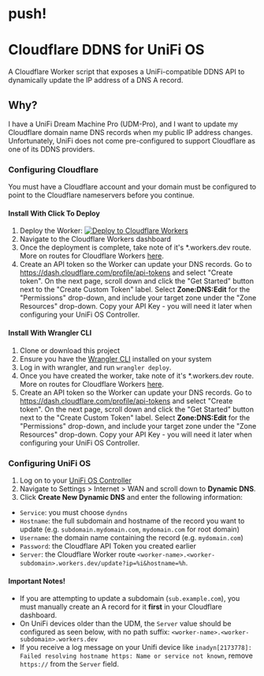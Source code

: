 # push!
# Cloudflare DDNS for UniFi OS

A Cloudflare Worker script that exposes a UniFi-compatible DDNS API to dynamically update the IP address of a DNS A record.

## Why?

I have a UniFi Dream Machine Pro (UDM-Pro), and I want to update my Cloudflare domain name DNS records when my public IP address changes. Unfortunately, UniFi does not come pre-configured to support Cloudflare as one of its DDNS providers.

### Configuring Cloudflare
You must have a Cloudflare account and your domain must be configured to point to the Cloudflare nameservers before you continue.

#### Install With Click To Deploy
1. Deploy the Worker: [![Deploy to Cloudflare Workers](https://deploy.workers.cloudflare.com/button)](https://deploy.workers.cloudflare.com/?url=https://github.com/workerforce/unifi-ddns)
3. Navigate to the Cloudflare Workers dashboard
4. Once the deployment is complete, take note of it's \*.workers.dev route. More on routes for Cloudflare Workers [here](https://developers.cloudflare.com/workers/platform/routes#routes-with-workersdev).
5. Create an API token so the Worker can update your DNS records. Go to https://dash.cloudflare.com/profile/api-tokens and select "Create token". On the next page, scroll down and click the "Get Started" button next to the "Create Custom Token" label. Select **Zone:DNS:Edit** for the "Permissions" drop-down, and include your target zone under the "Zone Resources" drop-down. Copy your API Key - you will need it later when configuring your UniFi OS Controller.

#### Install With Wrangler CLI
1. Clone or download this project
2. Ensure you have the [Wrangler CLI](https://developers.cloudflare.com/workers/wrangler/install-and-update/) installed on your system
3. Log in with wrangler, and run `wrangler deploy`.
4. Once you have created the worker, take note of it's \*.workers.dev route. More on routes for Cloudflare Workers [here](https://developers.cloudflare.com/workers/platform/routes#routes-with-workersdev).
5. Create an API token so the Worker can update your DNS records. Go to https://dash.cloudflare.com/profile/api-tokens and select "Create token". On the next page, scroll down and click the "Get Started" button next to the "Create Custom Token" label. Select **Zone:DNS:Edit** for the "Permissions" drop-down, and include your target zone under the "Zone Resources" drop-down. Copy your API Key - you will need it later when configuring your UniFi OS Controller.

### Configuring UniFi OS
1. Log on to your [UniFi OS Controller](https://unifi.ui.com/)
2. Navigate to Settings > Internet > WAN and scroll down to **Dynamic DNS**. 
3. Click **Create New Dynamic DNS** and enter the following information:
- `Service`: you must choose `dyndns`
- `Hostname`: the full subdomain and hostname of the record you want to update (e.g. `subdomain.mydomain.com`, `mydomain.com` for root domain)
- `Username`: the domain name containing the record (e.g. `mydomain.com`)
- `Password`: the Cloudflare API Token you created earlier
- `Server`: the Cloudflare Worker route `<worker-name>.<worker-subdomain>.workers.dev/update?ip=%i&hostname=%h`. 

#### Important Notes!
- If you are attempting to update a subdomain (`sub.example.com`), you must manually create an A record for it **first** in your Cloudflare dashboard.
- On UniFi devices older than the UDM, the `Server` value should be configured as seen below, with no path suffix: `<worker-name>.<worker-subdomain>.workers.dev`
- If you receive a log message on your Unifi device like `inadyn[2173778]: Failed resolving hostname https: Name or service not known`, remove `https://` from the `Server` field.  

